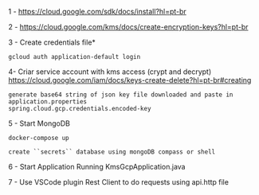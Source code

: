 1 - https://cloud.google.com/sdk/docs/install?hl=pt-br

2 - https://cloud.google.com/kms/docs/create-encryption-keys?hl=pt-br

3 - Create credentials file*
```
gcloud auth application-default login
```

4- Criar service account with kms access (crypt and decrypt)
https://cloud.google.com/iam/docs/keys-create-delete?hl=pt-br#creating
```
generate base64 string of json key file downloaded and paste in application.properties
spring.cloud.gcp.credentials.encoded-key
```

5 - Start MongoDB
```
docker-compose up 

create ``secrets`` database using mongoDB compass or shell
```

6 - Start Application Running KmsGcpApplication.java

7 - Use VSCode plugin Rest Client to do requests using api.http file 